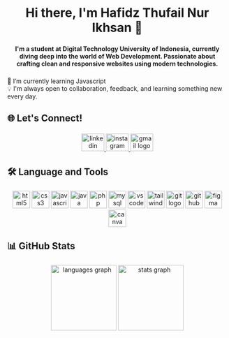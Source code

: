 <h1 align="center">Hi there, I'm Hafidz Thufail Nur Ikhsan 👋</h1>

###

<h4 align="center">I'm a student at Digital Technology University of Indonesia, currently diving deep into the world of Web Development. Passionate about crafting clean and responsive websites using modern technologies.</h4>

###

<p align="left">🌱 I’m currently learning Javascript <br>💡 I'm always open to collaboration, feedback, and learning something new every day.</p>

###

<p align="left"></p>

###

<h2 align="left">🌐 Let's Connect!</h2>

###

<div align="center">
  <a href="https://www.linkedin.com/in/hafidzthufail/" target="_blank" rel="noopener noreferrer">
    <img src="https://raw.githubusercontent.com/maurodesouza/profile-readme-generator/master/src/assets/icons/social/linkedin/default.svg" width="52" height="40" alt="linkedin logo"  />
  </a>
  <a href="https://www.instagram.com/hafidzthufail_/" target="_blank" rel="noopener noreferrer">
    <img src="https://raw.githubusercontent.com/maurodesouza/profile-readme-generator/master/src/assets/icons/social/instagram/default.svg" width="52" height="40" alt="instagram logo"  />
  </a>
  <a href="mailto:hafidzthufail22@gmail.com">
    <img src="https://raw.githubusercontent.com/maurodesouza/profile-readme-generator/master/src/assets/icons/social/gmail/default.svg" width="52" height="40" alt="gmail logo"  />
  </a>
</div>

###

<h2 align="left">🛠️ Language and Tools</h2>

###

<div align="center">
  <img src="https://cdn.jsdelivr.net/gh/devicons/devicon/icons/html5/html5-original.svg" max height="40" alt="html5 logo"  />
  <img src="https://cdn.jsdelivr.net/gh/devicons/devicon/icons/css3/css3-original.svg" max height="40" alt="css3 logo"  />
  <img src="https://cdn.jsdelivr.net/gh/devicons/devicon/icons/javascript/javascript-original.svg" max height="40" alt="javascript logo"  />
  <img src="https://cdn.jsdelivr.net/gh/devicons/devicon/icons/java/java-original.svg" max height="40" alt="java logo"  />
  <img src="https://cdn.jsdelivr.net/gh/devicons/devicon/icons/php/php-original.svg" max height="40" alt="php logo"  />
  <img src="https://cdn.simpleicons.org/mysql/4479A1" max height="40" alt="mysql logo"  />
  <img src="https://cdn.jsdelivr.net/gh/devicons/devicon/icons/vscode/vscode-original.svg" max height="40" alt="vscode logo"  />
  <img src="https://cdn.jsdelivr.net/gh/devicons/devicon/icons/tailwindcss/tailwindcss-original-wordmark.svg" max height="40" alt="tailwindcss logo"  />
  <img src="https://cdn.jsdelivr.net/gh/devicons/devicon/icons/git/git-original.svg" max height="40" alt="git logo"  />
  <img src="https://skillicons.dev/icons?i=github" max height="40" alt="github logo"  />
  <img src="https://cdn.jsdelivr.net/gh/devicons/devicon/icons/figma/figma-original.svg" max height="40" alt="figma logo"  />
  <img src="https://cdn.jsdelivr.net/gh/devicons/devicon/icons/canva/canva-original.svg" max height="40" alt="canva logo"  />
</div>

###

<h2 align="left">📊 GitHub Stats</h2>

###

<div align="center">
  <img src="https://github-readme-stats.vercel.app/api/top-langs?username=HafidzThufail22&locale=en&hide_title=false&layout=compact&card_width=320&langs_count=5&theme=dracula&hide_border=false&order=2" height="150" alt="languages graph"  />
  <img src="https://github-readme-stats.vercel.app/api?username=HafidzThufail22&hide_title=false&hide_rank=false&show_icons=true&include_all_commits=true&count_private=true&disable_animations=false&theme=dracula&locale=en&hide_border=false&order=1" height="150" alt="stats graph"  />
</div>

###
